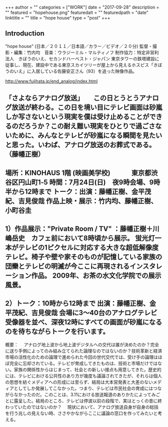 +++
author = ""
categories = ["WORK"]
date = "2017-09-28"
description = ""
featured = "hopehouse.png"
featuredalt = ""
featuredpath = "date"
linktitle = ""
title = "hope house"
type = "post"
+++

## Introduction

"hope house" (日本／２０１１／日本語／カラー／ビデオ／２０分)
監督・撮影・編集：竹内均　音楽：ウラジーミル・マルティノフ
制作協力：特定非営利法人　きぼうのいえ、セカンドハーベスト・ジャパン
東京タワーの鉄塔建設に従事し、現在、建設中である東京スカイツリーが屋上から見えるホスピス「きぼうのいえ」に入居している佐藤安正さん（93）を追った映像作品。


http://www.fujihata.jp/end_analog/index.html

「さよならアナログ放送」　　この日とうとうアナログ放送が終わる。この日を境い目にテレビ画面は砂嵐しか写さないという現実を僕は受け止めることができるのだろうか？この耐え難い現実をひとりで過ごさないために、みんなとテレビが砂嵐になる瞬間を見たいと思った。いわば、アナログ放送のお葬式である。（藤幡正樹）
--------------------------------------------------------
場所：KINOHAUS 1階 (映画美学校)
　　　東京都渋谷区円山町1‐5
時間：7月24日(日)　夜9時会場、9時半から12時まで
トーク：出演：藤幡正樹、金平茂紀、吉見俊哉
作品上映・展示：竹内均、藤幡正樹、小町谷圭
--------------------------------------------------------
1）作品展示："Private Room / TV" ：藤幡正樹＋川嶋岳史　カフェ前において8時頃から展示。
蛍光灯一本がテレビの1ピクセルに対応する大きな超低解像度テレビ。椅子や壁や家そのものが記憶している家族の団欒とテレビの明滅が今ここに再現されるインスタレーション作品。
2009年、お茶の水文化学院での展示風景。
--------------------------------------------------------
2）トーク：10時から12時まで 出演：藤幡正樹、金平茂紀、吉見俊哉
会場に3〜40台のアナログテレビ受像器を並べ、深夜12時にすべての画面が砂嵐になるのを待ちながらトークを行います。
-------
概要：
　アナログ地上波から地上波デジタルへの交代は誰が決めたのか？完全に送り手側によってのみ組み立てられた論理なのではないのか？技術革新と経済市場の活性化のための論理で進められた今回の世代交代では、受け手の論理はほぼ完全に忘却されている。テレビが育成してきたものは、技術と市場だけではない。家族の関係性からはじまって、社会との新しい接点も用意してきた。歴史的には、テレビにおける公共性のあり方が幾度も議論されてきたが、それらは個人の思想を紡ぐメディアへの形成には至らず、結局は大本営発表と大差のないメディアとしてしか発展してこなかった。つまり、テレビは市民社会の育成にはつながらなかったのだ。このことは、3.11における放送報道のありかたによってみごとに露呈した。結局のところ、テレビは停波以前の段階で、実はとっくの昔に終わっていたのではないのか？
　現状において、アナログ放送自身が自身の総括を行う兆しの見えない時、ささやかながらここに議論の窓口を作ってみたいと考える。
